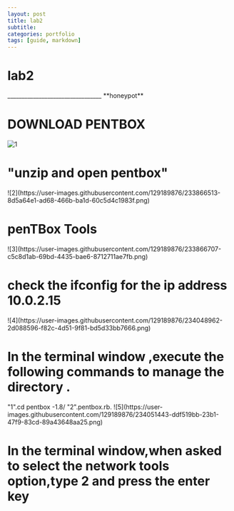 ```yaml
---
layout: post
title: lab2
subtitle: 
categories: portfolio
tags: [guide, markdown]
---
```

<h1>lab2</h1>
_________________________________
**honeypot**
<H1>DOWNLOAD PENTBOX</H1>

![1](https://user-images.githubusercontent.com/129189876/233866281-8f47a263-f9ef-4a11-8240-10288b4c999d.png)

<h1>"unzip and open pentbox"</h1>
![2](https://user-images.githubusercontent.com/129189876/233866513-8d5a64e1-ad68-466b-ba1d-60c5d4c1983f.png)
<h1>penTBox Tools</h1>
![3](https://user-images.githubusercontent.com/129189876/233866707-c5c8d1ab-69bd-4435-bae6-8712711ae7fb.png)
<h1>check the ifconfig for the ip address 10.0.2.15</h1>
![4](https://user-images.githubusercontent.com/129189876/234048962-2d088596-f82c-4d51-9f81-bd5d33bb7666.png)
<h1> In the terminal window ,execute the following commands to manage the directory .</h1>
  "1".cd pentbox -1.8/
  "2".pentbox.rb.  
![5](https://user-images.githubusercontent.com/129189876/234051443-ddf519bb-23b1-47f9-83cd-89a43648aa25.png)
<h1> In the terminal window,when asked to select the network tools option,type 2 and press the enter key</h1>

